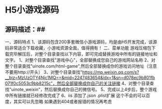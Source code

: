 # H5小游戏源码

## 源码描述：##

一、源码特点
  1、该源码包含200多套微信小游戏源码，均是由H5开发完成，该源码非常适合下载收藏，小游戏资源全面，值得拥有！
二、菜单功能
  游戏压缩包下载完毕解压后，对整个目录查找以下内容，即可完成替换游戏中所有的链接地址和文字。
  1、对整个目录查找"游戏中心"，全部替换成您自己的游戏网站名称
  2、对整个目录查找"uinote.com/html-game",然后全部替换成你的游戏访问地址（注意不要用http://开头）
  3、对整个目录查找"https://mp.weixin.qq.com/s?__biz=MzUzOTY4Njc1MQ==&mid=2247483654&idx=1&sn=d078ec9b801fb071f0c5053c9bb8215c"，然后全部替换成你自己的关注链接
  4、对整个目录查找"uinote_weixin"，然后替换成你自己的微信号。
  5、完成以上4步后，整个游戏中所有链接就已经修改完成了 
  6、iis 添加了.json .plist扩展 这个不会的可以百度，其实可以先忽略 如果遇到404或者报错的情况再考虑
